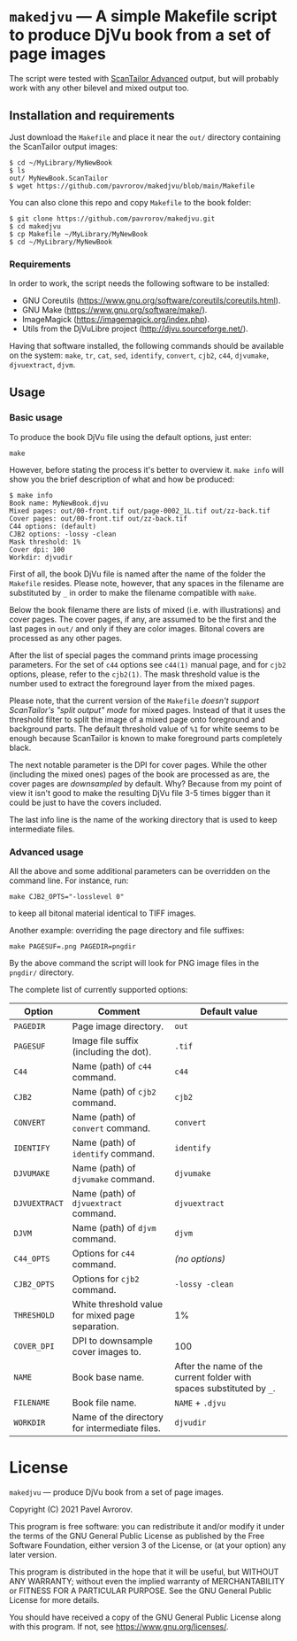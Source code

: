 # `makedjvu` — A simple Makefile script to produce DjVu book from a set of page images

The script were tested with [ScanTailor
Advanced](https://github.com/4lex4/scantailor-advanced) output, but
will probably work with any other bilevel and mixed output too.


## Installation and requirements

Just download the `Makefile` and place it near the `out/` directory
containing the ScanTailor output images:

```
$ cd ~/MyLibrary/MyNewBook
$ ls
out/ MyNewBook.ScanTailor
$ wget https://github.com/pavrorov/makedjvu/blob/main/Makefile
```

You can also clone this repo and copy `Makefile` to the book folder:

```
$ git clone https://github.com/pavrorov/makedjvu.git
$ cd makedjvu
$ cp Makefile ~/MyLibrary/MyNewBook
$ cd ~/MyLibrary/MyNewBook
```

### Requirements

In order to work, the script needs the following software to be
installed:

* GNU Coreutils (https://www.gnu.org/software/coreutils/coreutils.html).
* GNU Make (https://www.gnu.org/software/make/).
* ImageMagick (https://imagemagick.org/index.php).
* Utils from the DjVuLibre project (http://djvu.sourceforge.net/).

Having that software installed, the following commands should be
available on the system: `make`, `tr`, `cat`, `sed`, `identify`,
`convert`, `cjb2`, `c44`, `djvumake`, `djvuextract`, `djvm`.


## Usage

### Basic usage

To produce the book DjVu file using the default options, just
enter:

```
make
```

However, before stating the process it's better to overview it. `make
info` will show you the brief description of what and how be produced:

```
$ make info
Book name: MyNewBook.djvu
Mixed pages: out/00-front.tif out/page-0002_1L.tif out/zz-back.tif
Cover pages: out/00-front.tif out/zz-back.tif
C44 options: (default)
CJB2 options: -lossy -clean
Mask threshold: 1%
Cover dpi: 100
Workdir: djvudir
```

First of all, the book DjVu file is named after the name of the
folder the `Makefile` resides. Please note, however, that any spaces in
the filename are substituted by `_` in order to make the filename
compatible with `make`.

Below the book filename there are lists of mixed (i.e. with
illustrations) and cover pages. The cover pages, if any, are assumed
to be the first and the last pages in `out/` and only if they are
color images. Bitonal covers are processed as any other pages. 

After the list of special pages the command prints image processing
parameters. For the set of `c44` options see `c44(1)` manual page, and
for `cjb2` options, please, refer to the `cjb2(1)`. The mask threshold
value is the number used to extract the foreground layer from the
mixed pages.

Please note, that the current version of the `Makefile` _doesn't
support ScanTailor's "split output" mode_ for mixed pages. Instead of
that it uses the threshold filter to split the image of a mixed page
onto foreground and background parts. The default threshold value of
`%1` for white seems to be enough because ScanTailor is known to make
foreground parts completely black.

The next notable parameter is the DPI for cover pages. While the other
(including the mixed ones) pages of the book are processed as are, the
cover pages are _downsampled_ by default. Why? Because from my point
of view it isn't good to make the resulting DjVu file 3-5 times
bigger than it could be just to have the covers included.

The last info line is the name of the working directory that is used
to keep intermediate files.


### Advanced usage

All the above and some additional parameters can be overridden on the
command line. For instance, run:

```
make CJB2_OPTS="-losslevel 0"
```

to keep all bitonal material identical to TIFF images.

Another example: overriding the page directory and file suffixes:

```
make PAGESUF=.png PAGEDIR=pngdir
```

By the above command the script will look for PNG image files in the
`pngdir/` directory.

The complete list of currently supported options:

Option  | Comment                            | Default value
------- | ---------------------------------- | -------------
`PAGEDIR`  | Page image directory.                  | `out`
`PAGESUF`  | Image file suffix (including the dot). | `.tif`
`C44`      | Name (path) of `c44` command.          | `c44`
`CJB2`     | Name (path) of `cjb2` command.         | `cjb2`
`CONVERT`  | Name (path) of `convert` command.      | `convert`
`IDENTIFY` | Name (path) of `identify` command.     | `identify`
`DJVUMAKE` | Name (path) of `djvumake` command.     | `djvumake`
`DJVUEXTRACT` | Name (path) of `djvuextract` command. | `djvuextract`
`DJVM`     | Name (path) of `djvm` command.         | `djvm`
`C44_OPTS` | Options for `c44` command.             | _(no options)_
`CJB2_OPTS` | Options for `cjb2` command.           | `-lossy -clean`
`THRESHOLD` | White threshold value for mixed page separation. | 1%
`COVER_DPI` | DPI to downsample cover images to.    | 100
`NAME`      | Book base name.                       | After the name of the current folder with spaces substituted by `_`.
`FILENAME`  | Book file name.                        | `NAME` + `.djvu`
`WORKDIR`   | Name of the directory for intermediate files. | `djvudir`


# License

`makedjvu` — produce DjVu book from a set of page images.

Copyright (C) 2021  Pavel Avrorov.

This program is free software: you can redistribute it and/or modify
it under the terms of the GNU General Public License as published by
the Free Software Foundation, either version 3 of the License, or
(at your option) any later version.

This program is distributed in the hope that it will be useful,
but WITHOUT ANY WARRANTY; without even the implied warranty of
MERCHANTABILITY or FITNESS FOR A PARTICULAR PURPOSE.  See the
GNU General Public License for more details.

You should have received a copy of the GNU General Public License
along with this program.  If not, see <https://www.gnu.org/licenses/>.
